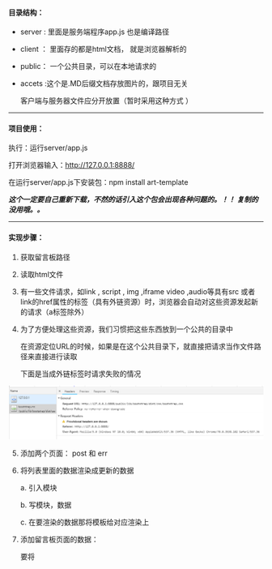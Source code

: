 #### 目录结构：

- server :  里面是服务端程序app.js   也是编译路径

- client ： 里面存的都是html文档， 就是浏览器解析的

- public： 一个公共目录，可以在本地请求的

- accets :这个是.MD后缀文档存放图片的，跟项目无关

  

  客户端与服务器文件应分开放置（暂时采用这种方式 ）

---------------------

#### 项目使用：

执行：运行server/app.js

打开浏览器输入：http://127.0.0.1:8888/



在运行server/app.js下安装包：npm install art-template 

***这个一定要自己重新下载，不然的话引入这个包会出现各种问题的。！！  复制的没用哦。。***



-----

#### 实现步骤：

1. 获取留言板路径

2. 读取html文件

3. 有一些文件请求，如link , script , img ,iframe video ,audio等具有src 或者link的href属性的标签（具有外链资源）时，浏览器会自动对这些资源发起新的请求（a标签除外）

4. 为了方便处理这些资源，我们习惯把这些东西放到一个公共的目录中

   在资源定位URL的时候，如果是在这个公共目录下，就直接把请求当作文件路径来直接进行读取

   下面是当成外链标签时请求失败的情况 

![1542378853661](assets/1542378853661.png)



5. 添加两个页面： post 和 err

6. 将列表里面的数据渲染成更新的数据

   a. 引入模块

   b. 写模块，数据

   c. 在要渲染的数据那将模板给对应渲染上

7. 添加留言板页面的数据：

   要将